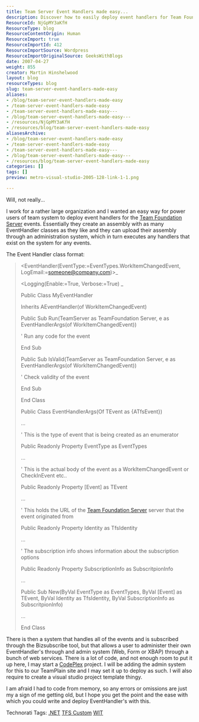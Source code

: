 ```yaml
---
title: Team Server Event Handlers made easy...
description: Discover how to easily deploy event handlers for Team Foundation Server with our comprehensive guide. Simplify your coding process and enhance productivity!
ResourceId: NjGpMY3aKfH
ResourceType: blog
ResourceContentOrigin: Human
ResourceImport: true
ResourceImportId: 412
ResourceImportSource: Wordpress
ResourceImportOriginalSource: GeeksWithBlogs
date: 2007-04-27
weight: 855
creator: Martin Hinshelwood
layout: blog
resourceTypes: blog
slug: team-server-event-handlers-made-easy
aliases:
- /blog/team-server-event-handlers-made-easy
- /team-server-event-handlers-made-easy
- /team-server-event-handlers-made-easy---
- /blog/team-server-event-handlers-made-easy---
- /resources/NjGpMY3aKfH
- /resources/blog/team-server-event-handlers-made-easy
aliasesArchive:
- /blog/team-server-event-handlers-made-easy
- /team-server-event-handlers-made-easy
- /team-server-event-handlers-made-easy---
- /blog/team-server-event-handlers-made-easy---
- /resources/blog/team-server-event-handlers-made-easy
categories: []
tags: []
preview: metro-visual-studio-2005-128-link-1-1.png

---
```

Will, not really...

I work for a rather large organization and I wanted an easy way for power users of team system to deploy event handlers for the [Team Foundation Server](http://msdn2.microsoft.com/en-us/teamsystem/aa718934.aspx "Team Foundation Server") events. Essentially they create an assembly with as many EventHandler classes as they like and they can upload their assembly through an administration system, which in turn executes any handlers that exist on the system for any events.

The Event Handler class format:

> <EventHandler(EventType:=EventTypes.WorkItemChangedEvent, LogEmail:=[someone@company.com](mailto:someone@company.com))>\_
>
> <Logging(Enable:=True, Verbose:=True) \_
>
> Public Class MyEventHandler
>
> Inherits AEventHandler(of WorkItemChangedEvent)
>
> Public Sub Run(TeamServer as TeamFoundation Server, e as EventHandlerArgs(of WorkItemChangedEvent))
>
> ' Run any code for the event
>
> End Sub
>
> Public Sub IsValid(TeamServer as TeamFoundation Server, e as EventHandlerArgs(of WorkItemChangedEvent))
>
> ' Check validity of the event
>
> End Sub
>
> End Class
>
> Public Class EventHandlerArgs(Of TEvent as {ATfsEvent})
>
> ...
>
> ' This is the type of event that is being created as an enumerator
>
> Public Readonly Property EventType as EventTypes
>
> ...
>
> ' This is the actual body of the event as a WorkItemChangedEvent or CheckInEvent etc..
>
> Public Readonly Property \[Event\] as TEvent
>
> ...
>
> ' This holds the URL of the [Team Foundation Server](http://msdn2.microsoft.com/en-us/teamsystem/aa718934.aspx "Team Foundation Server") server that the event originated from
>
> Public Readonly Property Identity as TfsIdentity
>
> ...
>
> ' The subscription info shows information about the subscription options
>
> Public Readonly Property SubscriptionInfo as SubscritpionInfo
>
> ...
>
> Public Sub New(ByVal EventType as EventTypes, ByVal \[Event\] as TEvent, ByVal Identity as TfsIdentity, ByVal SubscriptionInfo as SubscritpionInfo)
>
> ...
>
> End Class

There is then a system that handles all of the events and is subscribed through the Bizsubscribe tool, but that allows a user to administer their own EventHandler's through and admin system (Web, Form or XBAP) through a bunch of web services. There is a lot of code, and not enough room to put it up here, I may start a [CodePlex](http://www.codeplex.com "CodePlex") project. I will be adding the admin system for this to our TeamPlain site and I may set it up to deploy as such. I will also require to create a visual studio project template thingy.

I am afraid I had to code from memory, so any errors or omissions are just my a sign of me getting old, but I hope you get the point and the ease with which you could write and deploy EventHandler's with this.

Technorati Tags: [.NET](http://technorati.com/tags/.NET) [TFS Custom](http://technorati.com/tags/TFS+Custom) [WIT](http://technorati.com/tags/WIT)
